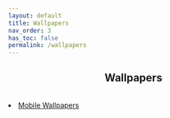 ```yaml
---
layout: default
title: Wallpapers
nav_order: 3
has_toc: false
permalink: /wallpapers
---
```


<div class="card">
  <div class="container">
    <h2 class="text-delta" style="text-align:center">Wallpapers</h2>
  </div>
</div>
<br />
<div class="card">
  <div class="container">
    <lu>
      <li class="text-delta"><a href="/wallpapers/mobile">Mobile Wallpapers</a></li>
      <!-- <li class="text-delta"><a href="/wallpapers/desktop">Desktop Wallpapers</a></li> -->
    </lu>
  </div>
</div>
